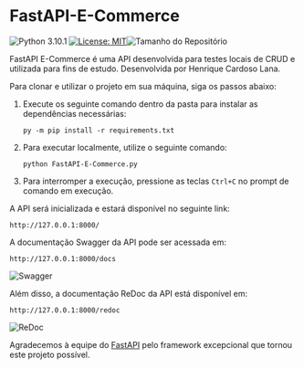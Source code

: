 # FastAPI-E-Commerce

![Python 3.10.1](https://img.shields.io/badge/Python-3.10.1-blue)
[![License: MIT](https://img.shields.io/badge/License-MIT-green.svg)](https://github.com/cardoso-henrique/FastAPI-E-Commerce/blob/main/LICENSE)![Tamanho do Repositório](https://img.shields.io/github/repo-size/cardoso-henrique/FastAPI-E-Commerce)

FastAPI E-Commerce é uma API desenvolvida para testes locais de CRUD e utilizada para fins de estudo. Desenvolvida por Henrique Cardoso Lana.

Para clonar e utilizar o projeto em sua máquina, siga os passos abaixo:

1. Execute os seguinte comando dentro da pasta para instalar as dependências necessárias:

   ```
   py -m pip install -r requirements.txt
   ```

2. Para executar localmente, utilize o seguinte comando:

   ```
   python FastAPI-E-Commerce.py
   ```

3. Para interromper a execução, pressione as teclas `Ctrl+C` no prompt de comando em execução.

A API será inicializada e estará disponível no seguinte link:

```
http://127.0.0.1:8000/
```

A documentação Swagger da API pode ser acessada em:

```
http://127.0.0.1:8000/docs
```
![Swagger](https://cdn.discordapp.com/attachments/1158851542904999987/1158875068714188891/image.png?ex=651dd603&is=651c8483&hm=afb61e7cf4976ef0979dd349b2708bc689aff146f00a5645fd09b41bc82ba9e6&)

Além disso, a documentação ReDoc da API está disponível em:

```
http://127.0.0.1:8000/redoc
```

![ReDoc](https://cdn.discordapp.com/attachments/1158851542904999987/1158874720998010880/image.png?ex=651dd5b0&is=651c8430&hm=e86c6a19addfb226918670c4c7d4c2b9b23a3d7719cbae165d4666aea8e87de9&)

Agradecemos à equipe do [FastAPI](https://fastapi.tiangolo.com/pt/) pelo framework excepcional que tornou este projeto possível.

